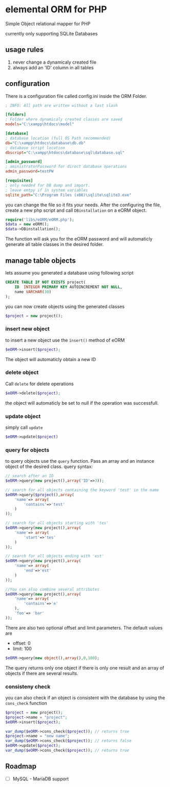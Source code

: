 # elemental ORM for PHP
Simple Object relational mapper for PHP

currently only supporting SQLite Databases 

## usage rules
1. never change a dynamicaly created file
1. always add an 'ID' column in all tables

## configuration
There is a configuration file called config.ini inside the ORM Folder.
``` ini
; INFO: All path are written without a last slash

[folders]
; Folder where dynamicaly created classes are saved
models="C:\xampp\htdocs\model"

[database]
; database location (full OS Path recommended)
db="C:\xampp\htdocs\database\db.db"
; database script location
dbscript="C:\xampp\htdocs\database\sql\database.sql"

[admin_password]
; aministratorPassword for direct database operations
admin_password=testPW

[requisites]
; only needed for DB dump and import.  
; leave emtpy if in system variables
sqlite_path="C:\Program Files (x86)\sqlite\sqlite3.exe"
```
you can change the file so it fits your needs. 
After the configuring the file, create a new php script and
call `DBinstallation` on a eORM object.
``` php
require('libs/eORM/eORM.php');
$data = new eORM();
$data->DBinstallation();
```
The function will ask you for the eORM password and 
will automaticly generate all table classes in the desired
folder.
## manage table objects
lets assume you generated a database using following script
``` SQL
CREATE TABLE IF NOT EXISTS project(
    ID  INTEGER PRIMARY KEY AUTOINCREMENT NOT NULL,
    name VARCHAR(30)
);
```
you can now create objects using the generated classes
``` php
$project = new project();
```
### insert new object
to insert a new object use the `ìnsert()` method of eORM
``` php
$eORM->insert($project);
```
The object will automaticly obtain a new ID
### delete object
Call `delete` for delete operations
```php
$eORM->delete($project);
```
the object will automaticly be set to null if the operation was
successfull.
### update object
simply call `update` 
``` php
$eORM->update($project)
```

### query for objects
to query objects use the `query` function. Pass an array
and an instance object of the desired class.
query syntax:
``` php
// search after an ID
$eORM->query(new project(),array('ID'=>3));

// search for all objects containing the keyword 'test' in the name
$eORM->query($project(),array(
    'name'=> array(
        'contains'=>'test'
    )
));

// search for all objects starting with 'tes'
$eORM->query(new project(),array(
    'name'=> array(
        'start'=>'tes'
    )
));

// search for all objects ending with 'est'
$eORM->query(new project(),array(
    'name'=> array(
        'end'=>'est'
    )
));

//You can also combine several attributes
$eORM->query(new project(),array(
    'name'=> array(
        'contains'=>'e'
    ),
    'foo'=> 'bar'
));
```
There are also two optional offset and limit parameters.
The default values are
- offset: 0
- limit: 100
``` php
$eORM->query(new object(),array(),0,100);
```

The query returns only one object if there is only one result
and an array of objects if there are several results.
### consisteny check
you can also check if an object is consistent
with the database by using the `cons_check` function
``` php
$project = new project();
$project->name = "project";
$eORM->insert($project);

var_dump($eORM->cons_check($project)); // returns true
$project->name = "new name";
var_dump($eORM->cons_check($project)); // returns false
$eORM->update($project);
var_dump($eORM->cons_check($project)); // returns true
```

## Roadmap
- [ ] MySQL - MariaDB support